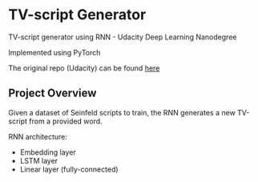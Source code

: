 # TV-script Generator
TV-script generator using RNN - Udacity Deep Learning Nanodegree

Implemented using PyTorch

The original repo (Udacity) can be found [here](https://github.com/udacity/deep-learning-v2-pytorch/tree/master/project-tv-script-generation)


## Project Overview
Given a dataset of Seinfeld scripts to train, the RNN generates a new TV-script from a provided word.

RNN architecture:
- Embedding layer
- LSTM layer
- Linear layer (fully-connected)
